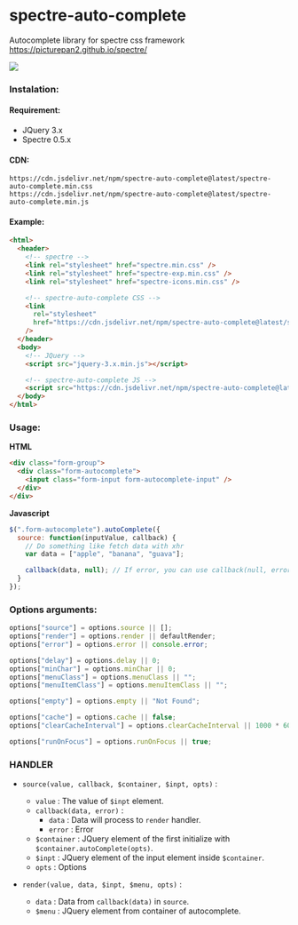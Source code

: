 # spectre-auto-complete

Autocomplete library for spectre css framework https://picturepan2.github.io/spectre/

[![](https://data.jsdelivr.com/v1/package/npm/spectre-auto-complete/badge)](https://www.jsdelivr.com/package/npm/spectre-auto-complete)

### Instalation:

#### Requirement:

- JQuery 3.x
- Spectre 0.5.x

#### CDN:

```
https://cdn.jsdelivr.net/npm/spectre-auto-complete@latest/spectre-auto-complete.min.css
https://cdn.jsdelivr.net/npm/spectre-auto-complete@latest/spectre-auto-complete.min.js
```

#### Example:

```html
<html>
  <header>
    <!-- spectre -->
    <link rel="stylesheet" href="spectre.min.css" />
    <link rel="stylesheet" href="spectre-exp.min.css" />
    <link rel="stylesheet" href="spectre-icons.min.css" />

    <!-- spectre-auto-complete CSS -->
    <link
      rel="stylesheet"
      href="https://cdn.jsdelivr.net/npm/spectre-auto-complete@latest/spectre-auto-complete.min.css"
    />
  </header>
  <body>
    <!-- JQuery -->
    <script src="jquery-3.x.min.js"></script>

    <!-- spectre-auto-complete JS -->
    <script src="https://cdn.jsdelivr.net/npm/spectre-auto-complete@latest/spectre-auto-complete.min.js"></script>
  </body>
</html>
```

### Usage:

**HTML**

```html
<div class="form-group">
  <div class="form-autocomplete">
    <input class="form-input form-autocomplete-input" />
  </div>
</div>
```

**Javascript**

```javascript
$(".form-autocomplete").autoComplete({
  source: function(inputValue, callback) {
    // Do something like fetch data with xhr
    var data = ["apple", "banana", "guava"];

    callback(data, null); // If error, you can use callback(null, error); . Error will passed as argument to error handler
  }
});
```

### Options arguments:

```javascript
options["source"] = options.source || [];
options["render"] = options.render || defaultRender;
options["error"] = options.error || console.error;

options["delay"] = options.delay || 0;
options["minChar"] = options.minChar || 0;
options["menuClass"] = options.menuClass || "";
options["menuItemClass"] = options.menuItemClass || "";

options["empty"] = options.empty || "Not Found";

options["cache"] = options.cache || false;
options["clearCacheInterval"] = options.clearCacheInterval || 1000 * 60 * 10;

options["runOnFocus"] = options.runOnFocus || true;
```

### HANDLER

- `source(value, callback, $container, $inpt, opts)` :

  - `value` : The value of `$inpt` element.
  - `callback(data, error)` :
    - `data` : Data will process to `render` handler.
    - `error` : Error
  - `$container` : JQuery element of the first initialize with `$container.autoComplete(opts)`.
  - `$inpt` : JQuery element of the input element inside `$container`.
  - `opts` : Options

- `render(value, data, $inpt, $menu, opts)` :
  - `data` : Data from `callback(data)` in `source`.
  - `$menu` : JQuery element from container of autocomplete.

